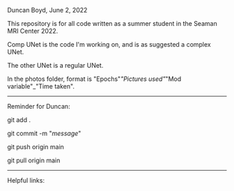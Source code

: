 Duncan Boyd, June 2, 2022

This repository is for all code written as a summer student in the Seaman MRI Center 2022. 

Comp UNet is the code I'm working on, and is as suggested a complex UNet.

The other UNet is a regular UNet.

In the photos folder, format is "Epochs"_"Pictures used"_"Mod variable"_"Time taken".

---

Reminder for Duncan: 

git add . 

git commit -m "_message_" 

git push origin main 

git pull origin main

---

Helpful links:
